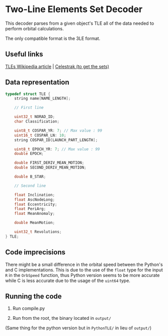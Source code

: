 # Two-Line Elements Set Decoder

This decoder parses from a given object's TLE all of the data needed to perform orbital calculations.

The only compatible format is the 3LE format.

## Useful links

[TLEs Wikipedia article](https://en.wikipedia.org/wiki/Two-line_element_set#Format) | [Celestrak (to get the sets)](https://celestrak.org/NORAD/elements/)

## Data representation

```c
typedef struct TLE {
    string name[NAME_LENGTH];

    // First line

    uint32_t NORAD_ID;
    char Classification;

    uint8_t COSPAR_YR: 7; // Max value : 99
    uint16_t COSPAR_LN: 10;
    string COSPAR_ID[LAUNCH_PART_LENGTH];

    uint8_t EPOCH_YR: 7; // Max value : 99
    double EPOCH;

    double FIRST_DERIV_MEAN_MOTION;
    double SECOND_DERIV_MEAN_MOTION;

    double B_STAR;

    // Second line

    float Inclination;
    float AscNodeLong;
    float Eccentricity;
    float PeriArg;
    float MeanAnomaly;

    double MeanMotion;

    uint32_t Revolutions;
} TLE;
```

<!-- ## Capacities

- Opening a file containing several entries

- Exporting several entries to a binary file containing the representation of the structs -->

## Code imprecisions

There might be a small difference in the orbital speed between the Python's and C implementations. This is due to the use of the `float` type for the input `R` in the `OrbSpeed` function, thus Python version seems to be more accurate while C is less accurate due to the usage of the `uint64` type.

## Running the code

1. Run compile.py

2. Run from the root, the binary located in `output/`

(Same thing for the python version but in `PythonTLE/` in lieu of `output/`)
